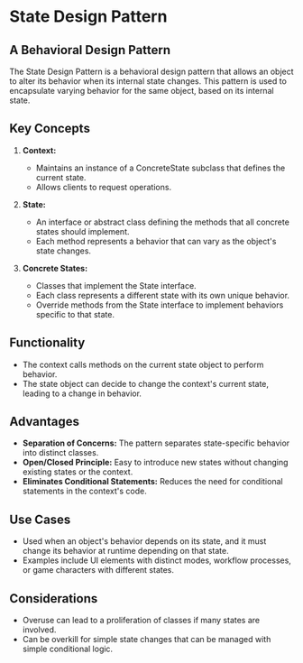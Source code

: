# State Design Pattern

## A Behavioral Design Pattern

The State Design Pattern is a behavioral design pattern that allows an object to alter its behavior when its internal state changes. This pattern is used to encapsulate varying behavior for the same object, based on its internal state.

## Key Concepts

1. **Context:**
    - Maintains an instance of a ConcreteState subclass that defines the current state.
    - Allows clients to request operations.

2. **State:**
    - An interface or abstract class defining the methods that all concrete states should implement.
    - Each method represents a behavior that can vary as the object's state changes.

3. **Concrete States:**
    - Classes that implement the State interface.
    - Each class represents a different state with its own unique behavior.
    - Override methods from the State interface to implement behaviors specific to that state.

## Functionality

- The context calls methods on the current state object to perform behavior.
- The state object can decide to change the context's current state, leading to a change in behavior.

## Advantages

- **Separation of Concerns:** The pattern separates state-specific behavior into distinct classes.
- **Open/Closed Principle:** Easy to introduce new states without changing existing states or the context.
- **Eliminates Conditional Statements:** Reduces the need for conditional statements in the context's code.

## Use Cases

- Used when an object's behavior depends on its state, and it must change its behavior at runtime depending on that state.
- Examples include UI elements with distinct modes, workflow processes, or game characters with different states.

## Considerations

- Overuse can lead to a proliferation of classes if many states are involved.
- Can be overkill for simple state changes that can be managed with simple conditional logic.